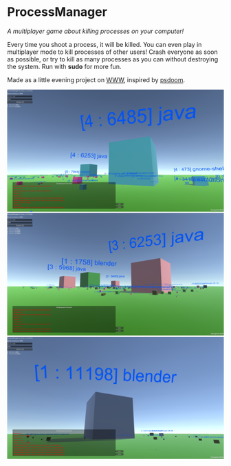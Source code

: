 # ProcessManager
*A multiplayer game about killing processes on your computer!*

Every time you shoot a process, it will be killed. You can even play in multiplayer mode to kill processes of other users! Crash everyone as soon as possible, or try to kill as many processes as you can without destroying the system. Run with **sudo** for more fun.

Made as a little evening project on [WWW](http://warsztatywww.pl), inspired by [psdoom](https://github.com/orsonteodoro/psdoom-ng).

![screenshot 1](img/ss1.png)
![screenshot 2](img/ss2.png)
![screenshot 3](img/ss3.png)
